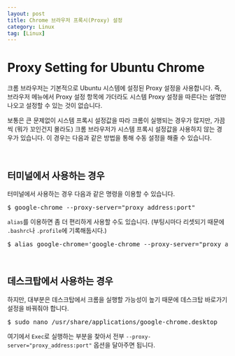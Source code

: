```yaml
---
layout: post
title: Chrome 브라우저 프록시(Proxy) 설정
category: Linux
tag: [Linux]
---
```

# Proxy Setting for Ubuntu Chrome

크롬 브라우저는 기본적으로 Ubuntu 시스템에 설정된 Proxy 설정을 사용합니다. 즉, 브라우저 메뉴에서 Proxy 설정 항목에 가더라도 시스템 Proxy 설정을 따른다는 설명만 나오고 설정할 수 있는 것이 없습니다.

보통은 큰 문제없이 시스템 프록시 설정값을 따라 크롬이 실행되는 경우가 많지만, 가끔씩 (뭐가 꼬인건지 몰라도) 크롬 브라우저가 시스템 프록시 설정값을 사용하지 않는 경우가 있습니다. 이 경우는 다음과 같은 방법을 통해 수동 설정을 해줄 수 있습니다.

<br>

## 터미널에서 사용하는 경우

터미널에서 사용하는 경우 다음과 같은 명령을 이용할 수 있습니다.

<pre class="prettyprint">
$ google-chrome --proxy-server="proxy_address:port"
</pre>

`alias`를 이용하면 좀 더 편리하게 사용할 수도 있습니다. (부팅시마다 리셋되기 때문에 `.bashrc`나 `.profile`에 기록해둡시다.)

<pre class="prettyprint">
$ alias google-chrome='google-chrome --proxy-server="proxy_address:port"'
</pre>

<br>

## 데스크탑에서 사용하는 경우

하지만, 대부분은 데스크탑에서 크롬을 실행할 가능성이 높기 때문에 데스크탑 바로가기 설정을 바꿔줘야 합니다.

<pre class="prettyprint">
$ sudo nano /usr/share/applications/google-chrome.desktop
</pre>

여기에서 `Exec`로 실행하는 부분을 찾아서 전부 `--proxy-server="proxy_address:port"` 옵션을 달아주면 됩니다.

